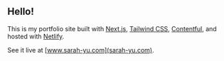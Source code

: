 ## Hello!

This is my portfolio site built with [Next.js](https://nextjs.org/), [Tailwind CSS](https://tailwindcss.com/), [Contentful](https://www.contentful.com/), and hosted with [Netlify](https://www.netlify.com/).

See it live at [www.sarah-yu.com](sarah-yu.com).
